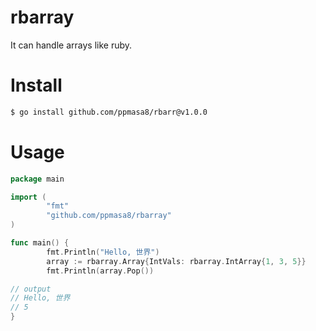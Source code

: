 # rbarray
It can handle arrays like ruby.

# Install
```zsh
$ go install github.com/ppmasa8/rbarr@v1.0.0
```

# Usage
```go
package main

import (
        "fmt"
        "github.com/ppmasa8/rbarray"
)

func main() {
        fmt.Println("Hello, 世界")
        array := rbarray.Array{IntVals: rbarray.IntArray{1, 3, 5}}
        fmt.Println(array.Pop())

// output
// Hello, 世界
// 5
}
```
